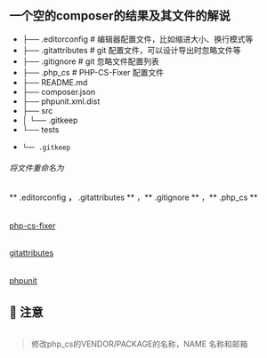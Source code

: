 ## 一个空的composer的结果及其文件的解说

* ├── .editorconfig      # 编辑器配置文件，比如缩进大小、换行模式等
* ├── .gitattributes     # git 配置文件，可以设计导出时忽略文件等
* ├── .gitignore         # git 忽略文件配置列表
* ├── .php_cs            # PHP-CS-Fixer 配置文件
* ├── README.md    
* ├── composer.json
* ├── phpunit.xml.dist
* ├── src
* │   └── .gitkeep
* └── tests
*     └── .gitkeep

######	将文件重命名为
######
** .editorconfig **，** .gitattributes ** ，** .gitignore ** ，** .php_cs ** 
######
[php-cs-fixer](https://github.com/FriendsOfPHP/PHP-CS-Fixer )
######
[gitattributes](https://git-scm.com/book/zh/v1/%E8%87%AA%E5%AE%9A%E4%B9%89-Git-Git%E5%B1%9E%E6%80%A7)
######
[phpunit](https://phpunit.de/)
######
## :red_circle:  注意
######
>	修改php_cs的VENDOR/PACKAGE的名称，NAME <EMAIL>  名称和邮箱
